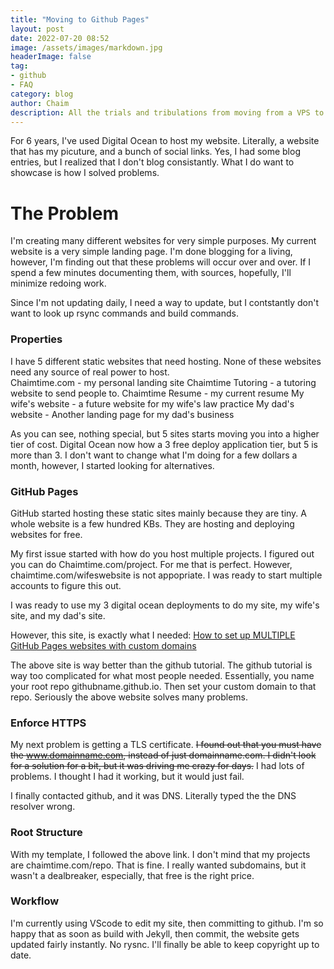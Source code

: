 ```yaml
---
title: "Moving to Github Pages"
layout: post
date: 2022-07-20 08:52
image: /assets/images/markdown.jpg
headerImage: false
tag:
- github
- FAQ
category: blog
author: Chaim
description: All the trials and tribulations from moving from a VPS to Github pages
---
```




For 6 years, I've used Digital Ocean to host my website. Literally, a website that has my picuture, and a bunch of social links. Yes, I had some blog entries, but I realized that I don't blog consistantly. What I do want to showcase is how I solved problems. 

# The Problem
I'm creating many different websites for very simple purposes. My current website is a very simple landing page. I'm done blogging for a living, however, I'm finding out that these problems will occur over and over. If I spend a few minutes documenting them, with sources, hopefully, I'll minimize redoing work. 

Since I'm not updating daily, I need a way to update, but I contstantly don't want to look up rsync commands and build commands. 

### Properties
I have 5 different static websites that need hosting. None of these websites need any source of real power to host. <br>
Chaimtime.com - my personal landing site
Chaimtime Tutoring - a tutoring website to send people to. 
Chaimtime Resume - my current resume
My wife's website - a future website for my wife's law practice
My dad's website - Another landing page for my dad's business

As you can see, nothing special, but 5 sites starts moving you into a higher tier of cost. Digital Ocean now how a 3 free deploy application tier, but 5 is more than 3. I don't want to change what I'm doing for a few dollars a month, however, I started looking for alternatives. 

### GitHub Pages
GitHub started hosting these static sites mainly because they are tiny. A whole website is a few hundred KBs. They are hosting and deploying websites for free. 

My first issue started with how do you host multiple projects. I figured out you can do Chaimtime.com/project. For me that is perfect. However, chaimtime.com/wifeswebsite is not appopriate. I was ready to start multiple accounts to figure this out.

I was ready to use my 3 digital ocean deployments to do my site, my wife's site, and my dad's site. 

However, this site, is exactly what I needed:  [How to set up MULTIPLE GitHub Pages websites with custom domains](https://deanattali.com/blog/multiple-github-pages-domains/)

The above site is way better than the github tutorial. The github tutorial is way too complicated for what most people needed. Essentially, you name your root repo githubname.github.io. Then set your custom domain to that repo. Seriously the above website solves many problems.

### Enforce HTTPS
My next problem is getting a TLS certificate. ~~I found out that you must have the www.domainname.com, instead of just domainname.com. I didn't look for a solution for a bit, but it was driving me crazy for days.~~ I had lots of problems. I thought I had it working, but it would just fail.

I finally contacted github, and it was DNS. Literally typed the the DNS resolver wrong. 

### Root Structure
With my template, I followed the above link. I don't mind that my projects are chaimtime.com/repo. That is fine. I really wanted subdomains, but it wasn't a dealbreaker, especially, that free is the right price. 

### Workflow
I'm currently using VScode to edit my site, then committing to github. I'm so happy that as soon as build with Jekyll, then commit, the website gets updated fairly instantly. No rysnc. I'll finally be able to keep copyright up to date. 
